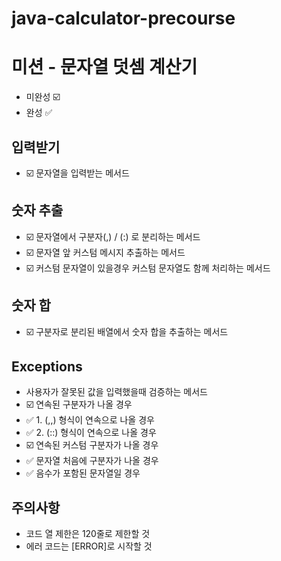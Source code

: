 # java-calculator-precourse

# 미션 - 문자열 덧셈 계산기

- 미완성 ☑️
- 완성 ✅

## 입력받기
- ☑️ 문자열을 입력받는 메서드

## 숫자 추출
- ☑️ 문자열에서 구분자(,) / (:) 로 분리하는 메서드
- ☑️ 문자열 앞 커스텀 메시지 추출하는 메서드
- ☑️ 커스텀 문자열이 있을경우 커스텀 문자열도 함께 처리하는 메서드

## 숫자 합
- ☑️ 구분자로 분리된 배열에서 숫자 합을 추출하는 메서드

## Exceptions
- 사용자가 잘못된 값을 입력했을때 검증하는 메서드 
- ☑️ 연속된 구분자가 나올 경우 
- ✅️ 1. (,,) 형식이 연속으로 나올 경우
- ✅️ 2. (::) 형식이 연속으로 나올 경우
- ☑️ 연속된 커스텀 구분자가 나올 경우
- ✅️ 문자열 처음에 구분자가 나올 경우
- ✅️ 음수가 포함된 문자열일 경우


## 주의사항
- 코드 열 제한은 120줄로 제한할 것
- 에러 코드는 [ERROR]로 시작할 것

